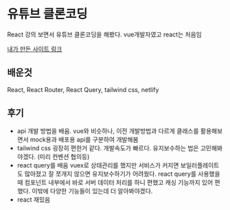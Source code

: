 # 유튜브 클론코딩 

React 강의 보면서 유튜브 클론코딩을 해봤다. vue개발자였고 react는 처음임 

[내가 만든 사이트 링크](https://cute-centaur-676b37.netlify.app/)

## 배운것 
React, React Router, React Query, tailwind css, netlify

## 후기 
- api 개발 방법을 배움. vue와 비슷하나, 이전 개발방법과 다르게 클래스를 활용해보면서 mock용과 배포용 api를 구분하여 개발해봄
- tailwind css 굉장히 편한거 같다. 개발속도가 빠르다. 유지보수하는 법은 고민해봐야겠다. (미리 컨벤션 협의등)
- react query를 배움 vuex로 상태관리를 했지만 서비스가 커지면 보일러플레이트도 많아졌고 잘 쪼개지 않으면 유지보수하기가 어려웠다. react query를 사용했을때 컴포넌트 내부에서 바로 서버 데이터 처리를 하니 편했고 캐싱 기능까지 있어 편했다. 이밖에 다양한 기능들이 있는데 더 알아봐야겠다. 
- react 재밌음